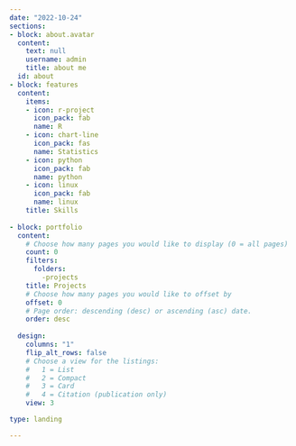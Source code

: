 ```yaml
---
date: "2022-10-24"
sections:
- block: about.avatar
  content:
    text: null
    username: admin
    title: about me
  id: about
- block: features
  content:
    items:
    - icon: r-project
      icon_pack: fab
      name: R
    - icon: chart-line
      icon_pack: fas
      name: Statistics
    - icon: python
      icon_pack: fab
      name: python
    - icon: linux
      icon_pack: fab
      name: linux
    title: Skills
    
- block: portfolio
  content:
    # Choose how many pages you would like to display (0 = all pages)
    count: 0
    filters:
      folders:
        -projects
    title: Projects
    # Choose how many pages you would like to offset by
    offset: 0
    # Page order: descending (desc) or ascending (asc) date.
    order: desc
  
  design:
    columns: "1"
    flip_alt_rows: false
    # Choose a view for the listings:
    #   1 = List
    #   2 = Compact
    #   3 = Card
    #   4 = Citation (publication only)
    view: 3

type: landing

---
```



